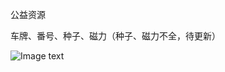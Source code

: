 公益资源

车牌、番号、种子、磁力（种子、磁力不全，待更新）

![Image text](https://github.com/BigCoder666/fanhaobox/blob/main/money.png)